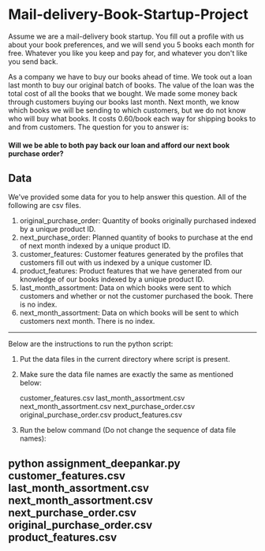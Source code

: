 # Mail-delivery-Book-Startup-Project

Assume we are a mail-delivery book startup. You fill out a profile with us about your book preferences, and we will send you 5 books each month for free. Whatever you like you keep and pay for, and whatever you don't like you send back.

As a company we have to buy our books ahead of time. We took out a loan last month to buy our original batch of books. The value of the loan was the total cost of all the books that we bought. We made some money back through customers buying our books last month. Next month, we know which books we will be sending to which customers, but we do not know who will buy what books. It costs 0.60/book each way for shipping books to and from customers. The question for you to answer is:

#### Will we be able to both pay back our loan and afford our next book purchase order?

## Data
We've provided some data for you to help answer this question. All of the following are csv files.
1. original_purchase_order: Quantity of books originally purchased indexed by a unique product ID.
2. next_purchase_order: Planned quantity of books to purchase at the end of next month indexed by a unique product ID.
3. customer_features: Customer features generated by the profiles that customers fill out with us indexed by a unique customer ID.
4. product_features: Product features that we have generated from our knowledge of our books indexed by a unique product ID.
5. last_month_assortment: Data on which books were sent to which customers and whether or not the customer purchased the book. There is no index.
6. next_month_assortment: Data on which books will be sent to which customers next month. There is no index.

-------------------------------------------------------------------------------------------
Below are the instructions to run the python script:

1. Put the data files in the current directory where script is present.

2. Make sure the data file names are exactly the same as mentioned below:

    customer_features.csv
    last_month_assortment.csv
    next_month_assortment.csv
    next_purchase_order.csv
    original_purchase_order.csv
    product_features.csv

3. Run the below command (Do not change the sequence of data file names):

  python assignment_deepankar.py customer_features.csv last_month_assortment.csv next_month_assortment.csv next_purchase_order.csv original_purchase_order.csv product_features.csv
-------------------------------------------------------------------------------------------
